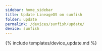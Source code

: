 ```yaml
---
sidebar: home_sidebar
title: Update LineageOS on sunfish
folder: update
permalink: /devices/sunfish/update/
device: sunfish
---
```

{% include templates/device_update.md %}
